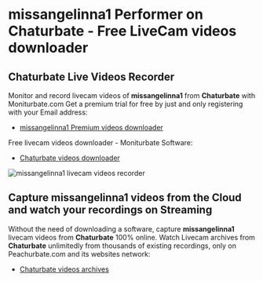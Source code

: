 # missangelinna1 Performer on Chaturbate - Free LiveCam videos downloader

## Chaturbate Live Videos Recorder

Monitor and record livecam videos of **missangelinna1** from **Chaturbate** with Moniturbate.com
Get a premium trial for free by just and only registering with your Email address:
* [missangelinna1 Premium videos downloader](https://moniturbate.com/request-demo-licence-key.html)

Free livecam videos downloader - Moniturbate Software:
* [Chaturbate videos downloader](https://moniturbate.com/moniturbate-download-software.html)

![missangelinna1 livecam videos recorder](https://peachurnet.com/templates/moniturbate-software.png)


## Capture missangelinna1 videos from the Cloud and watch your recordings on Streaming

Without the need of downloading a software, capture **missangelinna1** livecam videos from **Chaturbate** 100% online.
Watch Livecam archives from **Chaturbate** unlimitedly from thousands of existing recordings, only on Peachurbate.com and its websites network:
* [Chaturbate videos archives](https://peachurnet.com/)